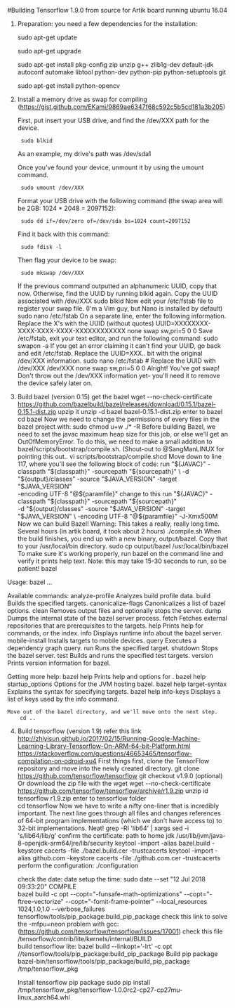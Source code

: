 #Building Tensorflow 1.9.0 from source for Artik board running ubuntu 16.04

1. Preparation:
you need a few dependencies for the installation:

	sudo apt-get update
	
	sudo apt-get upgrade
	
	sudo apt-get install pkg-config zip unzip g++ zlib1g-dev default-jdk autoconf automake libtool python-dev python-pip python-setuptools git

	sudo apt-get install python-opencv	

2. Install a memory drive as swap for compiling (https://gist.github.com/EKami/9869ae6347f68c592c5b5cd181a3b205)

	First, put insert your USB drive, and find the /dev/XXX path for the device.
	
		sudo blkid
		
	As an example, my drive's path was /dev/sda1
	
	Once you've found your device, unmount it by using the umount command.
	
		sudo umount /dev/XXX
		
	Format your USB drive with the following command (the swap area will be 2GB: 1024 * 2048 = 2097152):
	
		sudo dd if=/dev/zero of=/dev/sda bs=1024 count=2097152
		
	Find it back with this command:
	
		sudo fdisk -l
		
	Then flag your device to be swap:
	
		sudo mkswap /dev/XXX
		
	If the previous command outputted an alphanumeric UUID, copy that now. Otherwise, find the UUID by running blkid again. Copy the UUID associated with /dev/XXX
		sudo blkid
	Now edit your /etc/fstab file to register your swap file. (I'm a Vim guy, but Nano is installed by default)
		sudo nano /etc/fstab
	On a separate line, enter the following information. Replace the X's with the UUID (without quotes)
		UUID=XXXXXXXX-XXXX-XXXX-XXXX-XXXXXXXXXXXX none swap sw,pri=5 0 0
	Save /etc/fstab, exit your text editor, and run the following command:
		sudo swapon -a
	If you get an error claiming it can't find your UUID, go back and edit /etc/fstab. Replace the UUID=XXX.. bit with the original /dev/XXX information.
		sudo nano /etc/fstab
		# Replace the UUID with /dev/XXX
		/dev/XXX none swap sw,pri=5 0 0
	Alright! You've got swap! Don't throw out the /dev/XXX information yet- you'll need it to remove the device safely later on.
	
3. Build bazel (version 0.15)
	get the bazel
		wget --no-check-certificate https://github.com/bazelbuild/bazel/releases/download/0.15.1/bazel-0.15.1-dist.zip
	upzip it
		unzip -d bazel bazel-0.15.1-dist.zip
	enter to bazel
		cd bazel
	Now we need to change the permissions of every files in the bazel project with:
		sudo chmod u+w ./* -R
	Before building Bazel, we need to set the javac maximum heap size for this job, or else we'll get an OutOfMemoryError. 
	To do this, we need to make a small addition to bazel/scripts/bootstrap/compile.sh. (Shout-out to @SangManLINUX for pointing this out..
		vi scripts/bootstrap/compile.shcd
	Move down to line 117, where you'll see the following block of code:
		run "${JAVAC}" -classpath "${classpath}" -sourcepath "${sourcepath}" \
      			-d "${output}/classes" -source "$JAVA_VERSION" -target "$JAVA_VERSION" \
      			-encoding UTF-8 "@${paramfile}"
	change to this
		run "${JAVAC}" -classpath "${classpath}" -sourcepath "${sourcepath}" \
      			-d "${output}/classes" -source "$JAVA_VERSION" -target "$JAVA_VERSION" \
      			-encoding UTF-8 "@${paramfile}" -J-Xmx500M
	Now we can build Bazel! Warning: This takes a really, really long time. Several hours (in artik board, it took about 2 hours)
		./compile.sh
	When the build finishes, you end up with a new binary, output/bazel. Copy that to your /usr/local/bin directory.
		sudo cp output/bazel /usr/local/bin/bazel
	To make sure it's working properly, run bazel on the command line and verify it prints help text. Note: this may take 15-30 seconds to run, so be patient!
		bazel

Usage: bazel <command> <options> ...

Available commands:
  analyze-profile     Analyzes build profile data.
  build               Builds the specified targets.
  canonicalize-flags  Canonicalizes a list of bazel options.
  clean               Removes output files and optionally stops the server.
  dump                Dumps the internal state of the bazel server process.
  fetch               Fetches external repositories that are prerequisites to the targets.
  help                Prints help for commands, or the index.
  info                Displays runtime info about the bazel server.
  mobile-install      Installs targets to mobile devices.
  query               Executes a dependency graph query.
  run                 Runs the specified target.
  shutdown            Stops the bazel server.
  test                Builds and runs the specified test targets.
  version             Prints version information for bazel.

Getting more help:
  bazel help <command>
                   Prints help and options for <command>.
  bazel help startup_options
                   Options for the JVM hosting bazel.
  bazel help target-syntax
                   Explains the syntax for specifying targets.
  bazel help info-keys
                   Displays a list of keys used by the info command.

	Move out of the bazel directory, and we'll move onto the next step.
		cd ..

4. Build tensorflow (version 1.9) 
refer this link 
http://zhiyisun.github.io/2017/02/15/Running-Google-Machine-Learning-Library-Tensorflow-On-ARM-64-bit-Platform.html
https://stackoverflow.com/questions/46653465/tensorflow-compilation-on-odroid-xu4
	First things first, clone the TensorFlow repository and move into the newly created directory.
		git clone https://github.com/tensorflow/tensorflow
		git checkout v1.9.0 (optional)
	Or download the zip file with the wget
		wget --no-check-certificate https://github.com/tensorflow/tensorflow/archive/r1.9.zip
		unzip id tensorflow r1.9.zip
	enter to tensorflow folder		
		cd tensorflow
	Now we have to write a nifty one-liner that is incredibly important. The next line goes through all files and changes references 
	of 64-bit program implementations (which we don't have access to) to 32-bit implementations. Neat!
		grep -Rl 'lib64' | xargs sed -i 's/lib64/lib/g'
	confirm the certificate:
		path to home jdk
		/usr/lib/jvm/java-8-openjdk-arm64/jre/lib/security
		keytool -import -alias bazel.build  -keystore cacerts -file ./bazel.build.cer -trustcacerts
		keytool -import -alias github.com  -keystore cacerts -file ./github.com.cer -trustcacerts
	perform the configuration:
		./configuration
	
	check the date:
		date
	setup the time:	
		sudo date --set "12 Jul 2018 09:33:20"
	COMPILE		
		bazel build -c opt --copt="-funsafe-math-optimizations" --copt="-ftree-vectorize" --copt="-fomit-frame-pointer" --local_resources 1024,1.0,1.0 --verbose_failures tensorflow/tools/pip_package:build_pip_package
		check this link to solve the -mfpu=neon problem with gcc:
			(https://github.com/tensorflow/tensorflow/issues/17001) check this file /tensorflow/contrib/lite/kernels/internal/BUILD		
		build tensorflow lite:
			bazel build  --linkopt='-lrt' -c opt //tensorflow/tools/pip_package:build_pip_package
	Build pip package
		bazel-bin/tensorflow/tools/pip_package/build_pip_package /tmp/tensorflow_pkg
	
	Install tensorflow pip package
	sudo pip install /tmp/tensorflow_pkg/tensorflow-1.0.0rc2-cp27-cp27mu-linux_aarch64.whl
